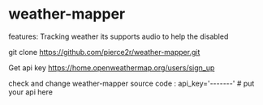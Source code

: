# weather-mapper
features:
Tracking weather
its supports audio to help the disabled

git clone https://github.com/pierce2r/weather-mapper.git

Get api key https://home.openweathermap.org/users/sign_up

check and change weather-mapper source code : api_key='-------' # put your api here
